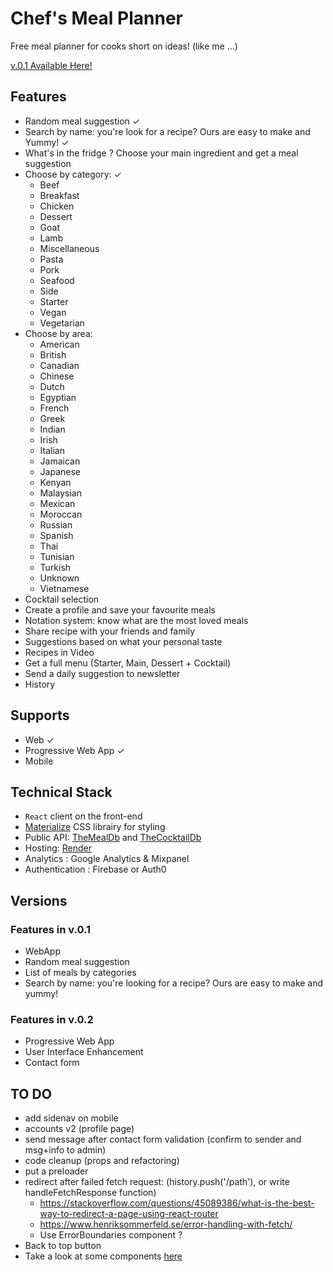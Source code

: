 # Chef's Meal Planner

Free meal planner for cooks short on ideas! (like me …)

[v.0.1 Available Here!](https://chefs-meal-planner.onrender.com/)

## Features

- Random meal suggestion ✓
- Search by name: you're look for a recipe? Ours are easy to make and Yummy! ✓
- What's in the fridge ? Choose your main ingredient and get a meal suggestion
- Choose by category: ✓
  - Beef
  - Breakfast
  - Chicken
  - Dessert
  - Goat
  - Lamb
  - Miscellaneous
  - Pasta
  - Pork
  - Seafood
  - Side
  - Starter
  - Vegan
  - Vegetarian
- Choose by area:
  - American
  - British
  - Canadian
  - Chinese
  - Dutch
  - Egyptian
  - French
  - Greek
  - Indian
  - Irish
  - Italian
  - Jamaican
  - Japanese
  - Kenyan
  - Malaysian
  - Mexican
  - Moroccan
  - Russian
  - Spanish
  - Thai
  - Tunisian
  - Turkish
  - Unknown
  - Vietnamese
- Cocktail selection
- Create a profile and save your favourite meals
- Notation system: know what are the most loved meals
- Share recipe with your friends and family
- Suggestions based on what your personal taste
- Recipes in Video
- Get a full menu (Starter, Main, Dessert + Cocktail)
- Send a daily suggestion to newsletter
- History

## Supports

- Web ✓
- Progressive Web App ✓
- Mobile

## Technical Stack

- `React` client on the front-end
- [Materialize](https://materializecss.com) CSS librairy for styling
- Public API: [TheMealDb](https://www.themealdb.com/api.php) and [TheCocktailDb](https://www.thecocktaildb.com/api.php)
- Hosting: [Render](https://render.com/)
- Analytics : Google Analytics & Mixpanel
- Authentication : Firebase or Auth0

## Versions

### Features in v.0.1

- WebApp
- Random meal suggestion
- List of meals by categories
- Search by name: you're looking for a recipe? Ours are easy to make and yummy!

### Features in v.0.2

- Progressive Web App
- User Interface Enhancement
- Contact form

## TO DO

- add sidenav on mobile
- accounts v2 (profile page)
- send message after contact form validation (confirm to sender and msg+info to admin)
- code cleanup (props and refactoring)
- put a preloader
- redirect after failed fetch request: (history.push('/path'), or write handleFetchResponse function)
  - https://stackoverflow.com/questions/45089386/what-is-the-best-way-to-redirect-a-page-using-react-router
  - https://www.henriksommerfeld.se/error-handling-with-fetch/
  - Use ErrorBoundaries component ?
- Back to top button
- Take a look at some components [here](http://react-materialize.github.io/react-materialize/?path=/story/css-grid--default)
